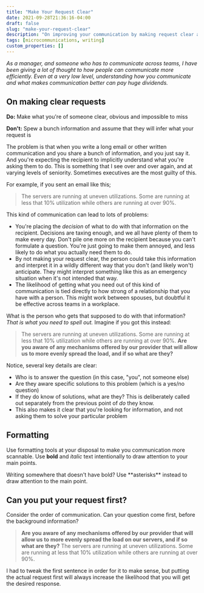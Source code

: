 ```yaml
---
title: "Make Your Request Clear"
date: 2021-09-28T21:36:16-04:00
draft: false
slug: "make-your-request-clear"
description: "On improving your communication by making request clear and obvious, and not assuming the other person will figure it out."
tags: [microcommunications, writing]
custom_properties: []
---
```


_As a manager, and someone who has to communicate across teams, I have been giving a lot of thought to how people can communicate more efficiently. Even at a very low level, understanding how you communicate and what makes communication better can pay huge dividends._

## On making clear requests

**Do:** Make what you're of someone clear, obvious and impossible to miss

**Don't:** Spew a bunch information and assume that they will infer what your request is

The problem is that when you write a long email or other written communication and you share a bunch of information, and you just say it. And you're expecting the recipient to implicitly understand what you're asking them to do. This is something that I see over and over again, and at varying levels of seniority. Sometimes executives are the most guilty of this.

For example, if you sent an email like this;

> The servers are running at uneven utilizations. Some are running at less that 10% utilization while others are running at over 90%.

This kind of communication can lead to lots of problems:

- You're placing the _decision_ of what to do with that information on the recipient. Decisions are taxing enough, and we all have plenty of them to make every day. Don't pile one more on the recipient because you can't formulate a question. You're just going to make them annoyed, and less likely to do what you actually need them to do.
- By not making your request clear, the person could take this information and interpret it in a wildly different way that you don't (and likely won't) anticipate. They might interpret something like this as an emergency situation when it's not intended that way.
- The likelihood of getting what you need out of this kind of communication is tied directly to how strong of a relationship that you have with a person. This might work between spouses, but doubtful it be effective across teams in a workplace.

What is the person who gets that supposed to do with that information? *That is what you need to spell out.* Imagine if you got this instead:

> The servers are running at uneven utilizations. Some are running at less that 10% utilization while others are running at over 90%. **Are you aware of any mechanisms offered by our provider that will allow us to more evenly spread the load, and if so what are they?**

Notice, several key details are clear:

- Who is to answer the question (in this case, "you", not someone else)
- Are they aware specific solutions to this problem (which is a yes/no question)
- If they do know of solutions, what are they? This is deliberately called out separately from the previous point of _do_ they know.
- This also makes it clear that you're looking for information, and not asking them to solve your particular problem

## Formatting

Use formatting tools at your disposal to make you communication more scannable. Use **bold** and *italic* text intentionally to draw attention to your main points.

Writing somewhere that doesn't have bold? Use \*\*asterisks\*\* instead to draw attention to the main point.

## Can you put your request first?

Consider the order of communication. Can your question come first, before the background information?

> **Are you aware of any mechanisms offered by our provider that will allow us to more evenly spread the load on our servers, and if so what are they?** The servers are running at uneven utilizations. Some are running at less that 10% utilization while others are running at over 90%.

I had to tweak the first sentence in order for it to make sense, but putting the actual request first will always increase the likelihood that you will get the desired response.
